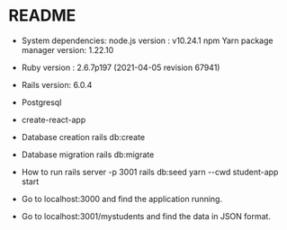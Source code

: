 # README


* System dependencies: 
  node.js version : v10.24.1 
  npm
  Yarn package manager version: 1.22.10
  
* Ruby version : 2.6.7p197 (2021-04-05 revision 67941)

* Rails version: 6.0.4

* Postgresql

* create-react-app

* Database creation 
  rails db:create

* Database migration
 rails db:migrate

* How to run
rails server -p 3001
rails db:seed
yarn --cwd student-app start

* Go to localhost:3000 and find the application running.

* Go to localhost:3001/mystudents and find the data in JSON format.


